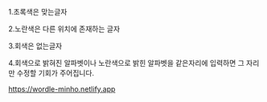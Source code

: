 1.초록색은 맞는글자


2.노란색은 다른 위치에 존재하는 글자

3.회색은 없는글자

4.회색으로 밝혀진 알파벳이나 노란색으로 밝힌 알파벳을 같은자리에 입력하면 그 자리만 수정할 기회가 주어집니다.

https://wordle-minho.netlify.app
